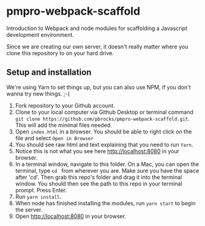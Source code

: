 # pmpro-webpack-scaffold

Introduction to Webpack and node modules for scaffolding a Javascript development environment.

Since we are creating our own server, it doesn't really matter where you clone this repository to on your hard drive.

## Setup and installation

We're using Yarn to set things up, but you can also use NPM, if you don't wanna try new things. ;-(

1. Fork repository to your Github account.
1. Clone to your local computer via Github Desktop or terminal command `git clone https://github.com/pbrocks/pmpro-webpack-scaffold.git`. This will add the minimal files needed.
1. Open `index.html` in a browser. You should be able to right click on the file and select `Open in Browser`
1. You should see raw html and text explaining that you need to run `Yarn`.
1. Notice this is not what you see here <a href="http://localhost:8080">http://localhost:8080</a> in your browser.
1. In a terminal window, navigate to this folder. On a Mac, you can open the terminal, type `cd ` from wherever you are. Make sure you have the space after 'cd'. Then grab this repo's folder and drag it into the terminal window. You should then see the path to this repo in your terminal prompt. Press Enter.
1. Run `yarn install`.
1. When node has finished installing the modules, run `yarn start` to begin the server.
1. Open <a href="http://localhost:8080">http://localhost:8080</a> in your browser.
